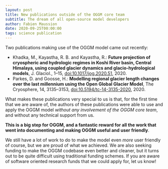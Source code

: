 ```yaml
---
layout: post
title: New publications outside of the OGGM core team
subtitle: The dream of all open-source model developers
author: Fabien Maussion
date: 2020-09-25T00:00:00
tags: science publication
---
```


Two publications making use of the OGGM model came out recently:

- Khadka, M., Kayastha, R. B. and Kayastha, R.: **Future projection of cryospheric and hydrologic regimes in Koshi River basin, Central Himalaya, using coupled glacier dynamics and glacio-hydrological models**, J. Glaciol., 1–15, [doi:10.1017/jog.2020.51](https://doi.org/10.1017/jog.2020.51), 2020.
- Parkes, D. and Goosse, H.: **Modelling regional glacier length changes over the last millennium using the Open Global Glacier Model**, The Cryosphere, 14, 3135–3153, [doi:10.5194/tc-14-3135-2020](https://doi.org/10.5194/tc-14-3135-2020), 2020.

What makes these publications very special to us is that, for the first time that we are aware of, the authors of these publications were able to use and apply the OGGM model *without any involvement of the OGGM core team*, and without any technical support from us. 

**This is a big step for OGGM, and a fantastic reward for all the work that went into documenting and making OGGM useful and user friendly**.

We still have a lot of work to do to make the model even *more* user friendly of course, but we are proud of what we achieved. We are also seeking funding to make the OGGM codebase even better and cleaner, but it turns out to be quite difficult using traditional funding schemes. If you are aware of software oriented research funds that we could apply for, let us know!